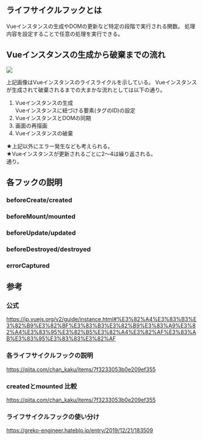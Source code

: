 ## ライフサイクルフックとは
Vueインスタンスの生成やDOMの更新など特定の段階で実行される関数。
処理内容を設定することで任意の処理を実行できる。  

## Vueインスタンスの生成から破棄までの流れ
![](https://jp.vuejs.org/images/lifecycle.png)  
  
上記画像はVueインスタンスのライスライクルを示している。
Vueインスタンスが生成されて破棄されるまでの大まかな流れとしては以下の通り。  

1. Vueインスタンスの生成  
   Vueインスタンスに紐づける要素(タグのID)の設定
2. VueインスタンスとDOMの同期
3. 画面の再描画
4. Vueインスタンスの破棄  

★上記以外にエラー発生なども考えられる。  
★Vueインスタンスが更新されるごとに2〜4は繰り返される。  
通り。  

## 各フックの説明
### beforeCreate/created

### beforeMount/mounted

### beforeUpdate/updated

### beforeDestroyed/destroyed

### errorCaptured

## 参考
### 公式
https://jp.vuejs.org/v2/guide/instance.html#%E3%82%A4%E3%83%B3%E3%82%B9%E3%82%BF%E3%83%B3%E3%82%B9%E3%83%A9%E3%82%A4%E3%83%95%E3%82%B5%E3%82%A4%E3%82%AF%E3%83%AB%E3%83%95%E3%83%83%E3%82%AF

### 各ライフサイクルフックの説明
https://qiita.com/chan_kaku/items/7f3233053b0e209ef355

### createdとmounted 比較
https://qiita.com/chan_kaku/items/7f3233053b0e209ef355

### ライフサイクルフックの使い分け
https://greko-engineer.hateblo.jp/entry/2019/12/21/183509
